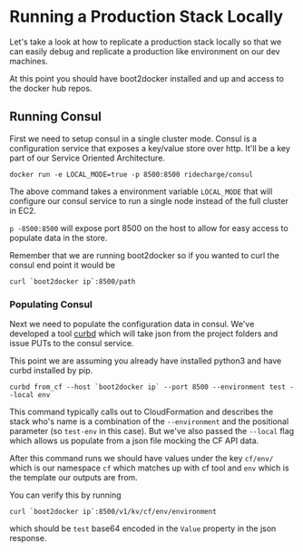 # Running a Production Stack Locally
Let's take a look at how to replicate a production stack locally so that we can easily debug and replicate a production like environment on our dev machines.

At this point you should have boot2docker installed and up and access to the docker hub repos.

## Running Consul
First we need to setup consul in a single cluster mode.  Consul is a configuration service that exposes a key/value store over http.  It'll be a key part of our Service Oriented Architecture.

```shell
docker run -e LOCAL_MODE=true -p 8500:8500 ridecharge/consul
```

The above command takes a environment variable `LOCAL_MODE` that will configure our consul service to run a single node instead of the full cluster in EC2.

`p -8500:8500` will expose port 8500 on the host to allow for easy access to populate data in the store.

Remember that we are running boot2docker so if you wanted to curl the consul end point it would be 
```shell
curl `boot2docker ip`:8500/path
```

### Populating Consul
Next we need to populate the configuration data in consul. We've developed a tool [curbd](https://github.com/ridecharge/curbd) which will take json from the project folders and issue PUTs to the consul service.

This point we are assuming you already have installed python3 and have curbd installed by pip.

```shell
curbd from_cf --host `boot2docker ip` --port 8500 --environment test --local env
```

This command typically calls out to CloudFormation and describes the stack who's name is a combination of the `--environment` and the positional parameter (so `test-env` in this case).  But we've also passed the `--local` flag which allows us populate from a json file mocking the CF API data.  

After this command runs we should have values under the key `cf/env/` which is our namespace `cf` which matches up with cf tool and `env` which is the template our outputs are from.

You can verify this by running 
```shell
curl `boot2docker ip`:8500/v1/kv/cf/env/environment
```
which should be `test` base64 encoded in the `Value` property in the json response.


